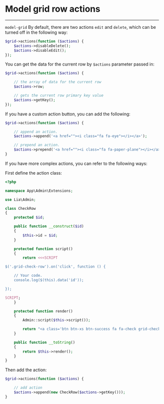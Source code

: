 # Model grid row actions # 
------------
`model-grid` By default, there are two actions `edit` and `delete`, which can be turned off in the following way:
```php
$grid->actions(function ($actions) {
    $actions->disableDelete();
    $actions->disableEdit();
});
```
You can get the data for the current row by `$actions` parameter passed in:
```php
$grid->actions(function ($actions) {

    // the array of data for the current row
    $actions->row;

    // gets the current row primary key value
    $actions->getKey();
});
```
If you have a custom action button, you can add the following:
```php
$grid->actions(function ($actions) {

    // append an action.
    $actions->append('<a href=""><i class="fa fa-eye"></i></a>');

    // prepend an action.
    $actions->prepend('<a href=""><i class="fa fa-paper-plane"></i></a>');
}
```
If you have more complex actions, you can refer to the following ways:

First define the action class:
```php
<?php

namespace App\Admin\Extensions;

use Lia\Admin;

class CheckRow
{
    protected $id;

    public function __construct($id)
    {
        $this->id = $id;
    }

    protected function script()
    {
        return <<<SCRIPT

$('.grid-check-row').on('click', function () {

    // Your code.
    console.log($(this).data('id'));

});

SCRIPT;
    }

    protected function render()
    {
        Admin::script($this->script());

        return "<a class='btn btn-xs btn-success fa fa-check grid-check-row' data-id='".$this->id."'></a>";
    }

    public function __toString()
    {
        return $this->render();
    }
}
```
Then add the action:
```php
$grid->actions(function ($actions) {

    // add action
    $actions->append(new CheckRow($actions->getKey()));
}
```